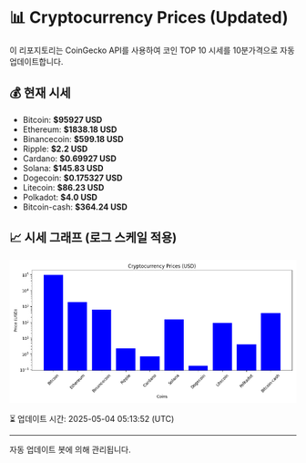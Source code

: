 
# 📊 Cryptocurrency Prices (Updated)

이 리포지토리는 CoinGecko API를 사용하여 코인 TOP 10 시세를 10분가격으로 자동 업데이트합니다.

## 💰 현재 시세
- Bitcoin: **$95927 USD**
- Ethereum: **$1838.18 USD**
- Binancecoin: **$599.18 USD**
- Ripple: **$2.2 USD**
- Cardano: **$0.69927 USD**
- Solana: **$145.83 USD**
- Dogecoin: **$0.175327 USD**
- Litecoin: **$86.23 USD**
- Polkadot: **$4.0 USD**
- Bitcoin-cash: **$364.24 USD**

## 📈 시세 그래프 (로그 스케일 적용)
![Crypto Prices](crypto_prices.png)

⏳ 업데이트 시간: 2025-05-04 05:13:52 (UTC)

---
자동 업데이트 봇에 의해 관리됩니다.
